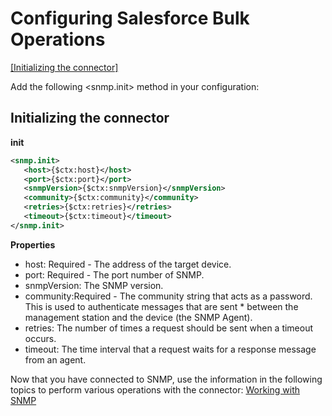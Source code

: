 # Configuring Salesforce Bulk Operations

[[Initializing the connector]](#initializing-the-connector)

Add the following <snmp.init> method in your configuration:
 
## Initializing the connector 
**init**
```xml
<snmp.init>
   <host>{$ctx:host}</host>
   <port>{$ctx:port}</port>
   <snmpVersion>{$ctx:snmpVersion}</snmpVersion>
   <community>{$ctx:community}</community>
   <retries>{$ctx:retries}</retries>
   <timeout>{$ctx:timeout}</timeout>
</snmp.init>
```
**Properties** 
* host: Required - The address of the target device.
* port: Required - The port number of SNMP.
* snmpVersion: The SNMP version.
* community:Required - The community string that acts as a password. This is used to authenticate messages that are sent * between the management station and the device (the SNMP Agent).
* retries: The number of times a request should be sent when a timeout occurs.
* timeout: The time interval that a request waits for a response message from an agent.

Now that you have connected to SNMP, use the information in the following topics to perform various operations with the connector:
[Working with SNMP](snmp.md)
